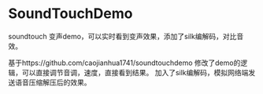 # SoundTouchDemo
soundtouch 变声demo，可以实时看到变声效果，添加了silk编解码，对比音效。

基于https://github.com/caojianhua1741/soundtouchdemo
修改了demo的逻辑，可以直接调节音调，速度，直接看到结果。
加入了silk编解码，模拟网络端发送语音压缩解压后的效果。
